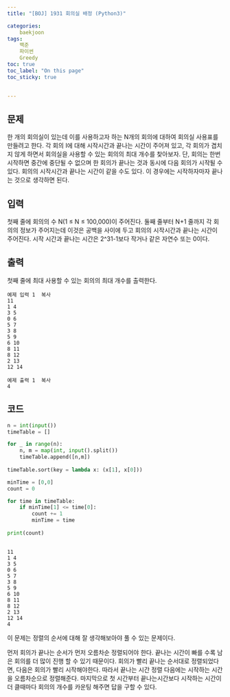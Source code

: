 ```yaml
---
title: "[BOJ] 1931 회의실 배정 (Python3)"

categories:
    baekjoon
tags:
    백준
    파이썬
    Greedy
toc: true
toc_label: "On this page"
toc_sticky: true

    
---
```

## 문제
한 개의 회의실이 있는데 이를 사용하고자 하는 N개의 회의에 대하여 회의실 사용표를 만들려고 한다. 각 회의 I에 대해 시작시간과 끝나는 시간이 주어져 있고, 각 회의가 겹치지 않게 하면서 회의실을 사용할 수 있는 회의의 최대 개수를 찾아보자. 단, 회의는 한번 시작하면 중간에 중단될 수 없으며 한 회의가 끝나는 것과 동시에 다음 회의가 시작될 수 있다. 회의의 시작시간과 끝나는 시간이 같을 수도 있다. 이 경우에는 시작하자마자 끝나는 것으로 생각하면 된다.

## 입력
첫째 줄에 회의의 수 N(1 ≤ N ≤ 100,000)이 주어진다. 둘째 줄부터 N+1 줄까지 각 회의의 정보가 주어지는데 이것은 공백을 사이에 두고 회의의 시작시간과 끝나는 시간이 주어진다. 시작 시간과 끝나는 시간은 2^31-1보다 작거나 같은 자연수 또는 0이다.

## 출력
첫째 줄에 최대 사용할 수 있는 회의의 최대 개수를 출력한다.

```
예제 입력 1  복사
11
1 4
3 5
0 6
5 7
3 8
5 9
6 10
8 11
8 12
2 13
12 14

예제 출력 1  복사
4
```

## 코드


```python
n = int(input())
timeTable = []

for _ in range(n):
    n, m = map(int, input().split())
    timeTable.append([n,m])
    
timeTable.sort(key = lambda x: (x[1], x[0]))

minTime = [0,0]
count = 0

for time in timeTable:
    if minTime[1] <= time[0]:
        count += 1
        minTime = time
    
print(count)
    
```

    11
    1 4
    3 5
    0 6
    5 7
    3 8
    5 9
    6 10
    8 11
    8 12
    2 13
    12 14
    4


이 문제는 정렬의 순서에 대해 잘 생각해보아야 풀 수 있는 문제이다.        

먼저 회의가 끝나는 순서가 먼저 오름차순 정렬되어야 한다. 끝나는 시간이 빠를 수록 남은 회의를 더 많이 진행 할 수 있기 때문이다. 회의가 빨리 끝나는 순서대로 정렬되었다면, 다음은 회의가 빨리 시작해야한다. 따라서 끝나는 시간 정렬 다음에는 시작하는 시간을 오름차순으로 정렬해준다.   마지막으로 첫 시간부터 끝나는시간보다 시작하는 시간이 더 클때마다 회의의 개수를 카운팅 해주면 답을 구할 수 있다.
